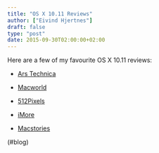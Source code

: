 ```yaml
---
title: "OS X 10.11 Reviews"
author: ["Eivind Hjertnes"]
draft: false
type: "post"
date: 2015-09-30T02:00:00+02:00
---
```


Here are a few of my favourite OS X 10.11 reviews:

-   [Ars
    Technica](http://arstechnica.com/apple/2015/09/os-x-10-11-el-capitan-the-ars-technica-review/)

-   [Macworld](http://www.macworld.com/article/2987277/operating-systems/os-x-el-capitan-review-mac-upgrade-thats-as-solid-as-a-rock.html)

-   [512Pixels](http://www.512pixels.net/blog/2015/9/os-x-el-capitan-review)

-   [iMore](http://www.imore.com/os-x-el-capitan-review)

-   [Macstories](https://www.macstories.net/stories/el-capitan-review/)

(#blog)

